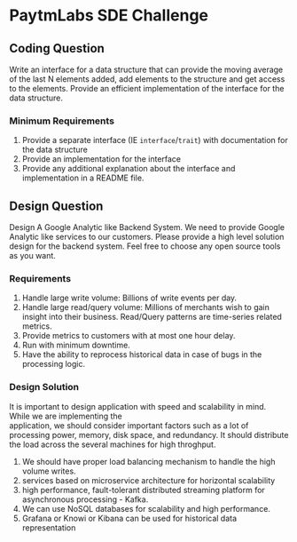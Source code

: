 # PaytmLabs SDE Challenge

## Coding Question

Write an interface for a data structure that can provide the moving average of the last N elements added, add elements to the structure and get access to the elements. Provide an efficient implementation of the interface for the data structure.

### Minimum Requirements

1. Provide a separate interface (IE `interface`/`trait`) with documentation for the data structure
2. Provide an implementation for the interface
3. Provide any additional explanation about the interface and implementation in a README file.

## Design Question

Design A Google Analytic like Backend System.
We need to provide Google Analytic like services to our customers. Please provide a high level solution design for the backend system. Feel free to choose any open source tools as you want.

### Requirements

1. Handle large write volume: Billions of write events per day.
2. Handle large read/query volume: Millions of merchants wish to gain insight into their business. Read/Query patterns are time-series related metrics.
3. Provide metrics to customers with at most one hour delay.
4. Run with minimum downtime.
5. Have the ability to reprocess historical data in case of bugs in the processing logic.

### Design Solution

It is important to design application with speed and scalability in mind. While we are implementing the  
application, we should consider important factors such as a lot of processing power, memory, disk space, and redundancy.
It should distribute the load across the several machines for high throghput.

1. We should have proper load balancing mechanism to handle the high volume writes.
2. services based on microservice architecture for horizontal scalability
3. high performance, fault-tolerant distributed streaming platform for asynchronous processing  - Kafka.
4. We can use NoSQL databases for scalability and high performance.
5. Grafana or Knowi or Kibana can be used for historical data representation
